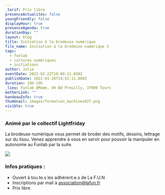 ```yaml
---
_tarif: Prix libre
presenceActualites: false
youngFriendly: false
displayHour: true
presenceAgenda: true
durationDay: ""
layout: blog
title: Initiation à la brodeuse numérique
file_name: Initiation à la brodeuse numérique 3
tags:
  - funlab
  - cultures numériques
  - initiations
author: Julie
eventDate: 2022-02-22T18:00:11.830Z
publishDate: 2022-01-28T14:52:11.860Z
duration: 18h-19h
_lieu: Funlab @Mame, 49 Bd Preuilly, 37000 Tours
motherLink: ""
bandeauInfo: true
thumbnail: images/formation_machines027.png
visible: true
---
```

### Animé par le collectif Lightfriday

La brodeuse numérique vous permet de broder des motifs, dessins, lettrage sur du tissu.
Venez apprendre à vous en servir pour pouvoir la manipuler en autonomie au Funlab par la suite.

![](images/formation_machines027.png)

### Infos pratiques :

* Ouvert à tou.te.s les adhérent.e.s de La F.U.N
* Inscriptions par mail à association@lafun.fr
* Prix libre